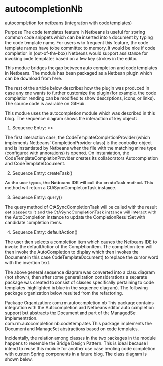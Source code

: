 # autocompletionNb
autocompletion for netbeans (integration with code templates)

Purpose
The code templates feature in Netbeans is useful for storing common code snippets which can be inserted into a document by typing the code template name.   For users who frequent this feature, the code template names have to be committed to memory.   It would be nice if code completion in (out-of-the-box) Netbeans would support assistance for invoking code templates based on a few key strokes in the editor.  

This module bridges the gap between auto completion and code templates in Netbeans.  The module has bean packaged as a Netbean plugin which can be download from here.  

The rest of the article below describes how the plugin was produced in case any one wants to further customize the plugin (for example, the code completion rending can be modified to show descriptions, icons, or links).  The source code is available on GitHub. 

This module uses the autocompletion module which was described in this blog.  The sequence diagram shows the interaction of key objects.


1. Sequence Entry: <<create>>

The first interaction case, the CodeTemplateCompletionProvider (which implements Netbeans' CompletionProvider class) is the controller object and is instantiated by Netbeans when the file with the matching mime type (configured with annotations) is opened.  On instantiation, the CodeTemplateCompletionProvider creates its collaborators Autocompletion and CodeTemplateDocument.  

2. Sequence Entry:  createTask()

As the user types, the Netbeans IDE will call the createTask method.  This method will return a CtASyncCompletionTask instance.  

3. Sequence Entry: query()

The query method of CtASyncCompletionTask will be called with the result set passed to it and the CtASyncCompletionTask instance will interact with the AutoCompletion instance to update the CompletionResultSet with candidate completion items.    

4. Sequence Entry: defaultAction() 

The user then selects a completion item which causes the Netbeans IDE to invoke the defaultAction of the CompletionItem.  The completion item will then invoke the AutoCompletion to display which then invokes the Document(in this case CodeTemplateDocument) to replace the cursor word with the insertion text.  

The above general sequence diagram was converted into a class diagram (not shown), then after some generalization considerations a separate package was created to consist of classes specifically pertaining to code templates (highlighted in blue in the sequence diagram).  The following package organization below resulted from the refactoring. 

Package Organization: 
com.rm.autocompletion.nb 
This package contains integration with the Autocompletion and Netbeans editor auto completion support but abstracts the Document and part of the ManagedSet implementation.  
com.rm.autocompletion.nb.codetemplates 
This package implements the Document and ManageSet abstractions based on code templates.  

Incidentally, the relation among classes in the two packages in the module happens to resemble the Bridge Design Pattern.   This is ideal because I intend to reuse this module for another use case involing code completion with custom Spring components in a future blog. The class diagram is shown below.


